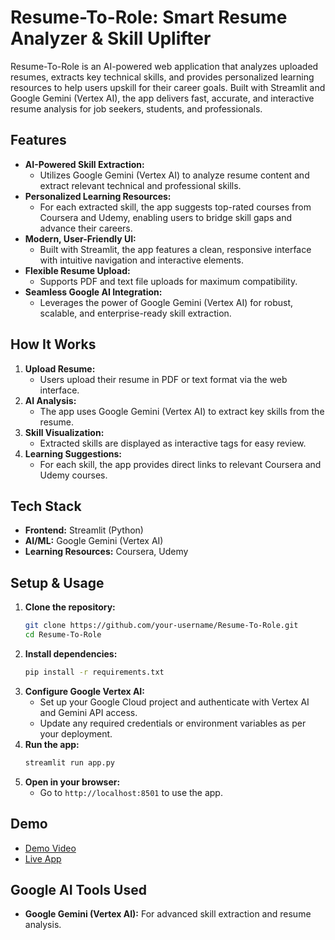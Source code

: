 # Resume-To-Role: Smart Resume Analyzer & Skill Uplifter

Resume-To-Role is an AI-powered web application that analyzes uploaded resumes, extracts key technical skills, and provides personalized learning resources to help users upskill for their career goals. Built with Streamlit and Google Gemini (Vertex AI), the app delivers fast, accurate, and interactive resume analysis for job seekers, students, and professionals.

## Features

- **AI-Powered Skill Extraction:**
  - Utilizes Google Gemini (Vertex AI) to analyze resume content and extract relevant technical and professional skills.
- **Personalized Learning Resources:**
  - For each extracted skill, the app suggests top-rated courses from Coursera and Udemy, enabling users to bridge skill gaps and advance their careers.
- **Modern, User-Friendly UI:**
  - Built with Streamlit, the app features a clean, responsive interface with intuitive navigation and interactive elements.
- **Flexible Resume Upload:**
  - Supports PDF and text file uploads for maximum compatibility.
- **Seamless Google AI Integration:**
  - Leverages the power of Google Gemini (Vertex AI) for robust, scalable, and enterprise-ready skill extraction.

## How It Works

1. **Upload Resume:**
   - Users upload their resume in PDF or text format via the web interface.
2. **AI Analysis:**
   - The app uses Google Gemini (Vertex AI) to extract key skills from the resume.
3. **Skill Visualization:**
   - Extracted skills are displayed as interactive tags for easy review.
4. **Learning Suggestions:**
   - For each skill, the app provides direct links to relevant Coursera and Udemy courses.

## Tech Stack

- **Frontend:** Streamlit (Python)
- **AI/ML:** Google Gemini (Vertex AI)
- **Learning Resources:** Coursera, Udemy

## Setup & Usage

1. **Clone the repository:**
   ```bash
   git clone https://github.com/your-username/Resume-To-Role.git
   cd Resume-To-Role
   ```
2. **Install dependencies:**
   ```bash
   pip install -r requirements.txt
   ```
3. **Configure Google Vertex AI:**
   - Set up your Google Cloud project and authenticate with Vertex AI and Gemini API access.
   - Update any required credentials or environment variables as per your deployment.
4. **Run the app:**
   ```bash
   streamlit run app.py
   ```
5. **Open in your browser:**
   - Go to `http://localhost:8501` to use the app.

## Demo

- [Demo Video](https://your-demo-video-link.com)
- [Live App](https://your-deployment-link.com)

## Google AI Tools Used
- **Google Gemini (Vertex AI):** For advanced skill extraction and resume analysis.
